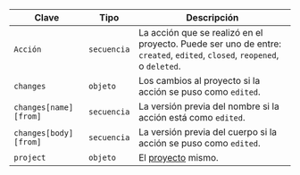 | Clave                 | Tipo        | Descripción                                                                                                              |
| --------------------- | ----------- | ------------------------------------------------------------------------------------------------------------------------ |
| `Acción`              | `secuencia` | La acción que se realizó en el proyecto. Puede ser uno de entre: `created`, `edited`, `closed`, `reopened`, o `deleted`. |
| `changes`             | `objeto`    | Los cambios al proyecto si la acción se puso como `edited`.                                                              |
| `changes[name][from]` | `secuencia` | La versión previa del nombre si la acción está como `edited`.                                                            |
| `changes[body][from]` | `secuencia` | La versión previa del cuerpo si la acción se puso como `edited`.                                                         |
| `project`             | `objeto`    | El [proyecto](/v3/projects/) mismo.                                                                                      |